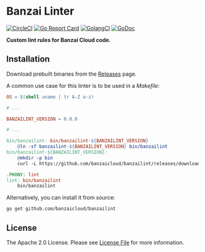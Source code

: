 # Banzai Linter

[![CircleCI](https://circleci.com/gh/banzaicloud/banzailing.svg?style=svg)](https://circleci.com/gh/banzaicloud/banzailing)
[![Go Report Card](https://goreportcard.com/badge/github.com/banzaicloud/banzailint?style=flat-square)](https://goreportcard.com/report/github.com/banzaicloud/banzailint)
[![GolangCI](https://golangci.com/badges/github.com/banzaicloud/banzailint.svg)](https://golangci.com/r/github.com/banzaicloud/banzailint)
[![GoDoc](http://img.shields.io/badge/godoc-reference-5272B4.svg?style=flat-square)](https://godoc.org/github.com/banzaicloud/banzailint)

**Custom lint rules for Banzai Cloud code.**


## Installation

Download prebuilt binaries from the [Releases](https://github.com/banzaicloud/banzailint/releases/latest) page.

A common use case for this linter is to be used in a *Makefile*:

```makefile
OS = $(shell uname | tr A-Z a-z)

# ...

BANZAILINT_VERSION = 0.0.0

# ...

bin/banzailint: bin/banzailint-${BANZAILINT_VERSION}
	@ln -sf banzailint-${BANZAILINT_VERSION} bin/banzailint
bin/banzailint-${BANZAILINT_VERSION}:
	@mkdir -p bin
	curl -L https://github.com/banzaicloud/banzailint/releases/download/v${BANZAILINT_VERSION}/banzailint_${BANZAILINT_VERSION}_${OS}_amd64.tar.gz | tar -zOxf - banzailint > ./bin/banzailint-${BANZAILINT_VERSION} && chmod +x ./bin/banzailint-${BANZAILINT_VERSION}

.PHONY: lint
lint: bin/banzailint
	bin/banzailint
```

Alternatively, you can install it from source:

```bash
go get github.com/banzaicloud/banzailint
```


## License

The Apache 2.0 License. Please see [License File](LICENSE) for more information.
